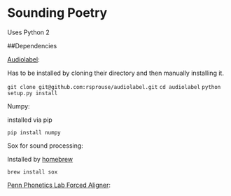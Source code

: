 # Sounding Poetry

Uses Python 2

##Dependencies

[Audiolabel](https://github.com/rsprouse/audiolabel):

Has to be installed by cloning their directory and then manually installing it.

```git clone git@github.com:rsprouse/audiolabel.git```
```cd audiolabel```
```python setup.py install```

Numpy: 

installed via pip

```pip install numpy```

Sox for sound processing: 

Installed by [homebrew](http://brew.sh/)

```brew install sox```

[Penn Phonetics Lab Forced Aligner](http://www.ling.upenn.edu/phonetics/old_website_2015/p2fa/index.html): 